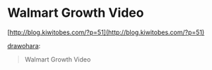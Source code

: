 <!--
id: 31316704
link: http://tumblr.atmos.org/post/31316704/walmart-growth-video
slug: walmart-growth-video
date: Wed Apr 09 2008 21:01:16 GMT-0700 (PDT)
publish: 2008-04-09
tags: 
title: Walmart Growth Video
-->


Walmart Growth Video
====================

[http://blog.kiwitobes.com/?p=51](http://blog.kiwitobes.com/?p=51)

[drawohara](http://drawohara.com/post/31314059):

> Walmart Growth Video

